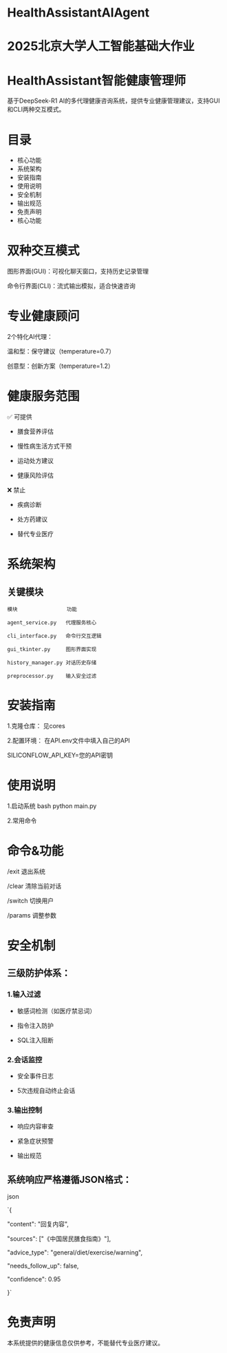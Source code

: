 # HealthAssistantAIAgent

# 2025北京大学人工智能基础大作业

# HealthAssistant智能健康管理师

基于DeepSeek-R1 AI的多代理健康咨询系统，提供专业健康管理建议，支持GUI和CLI两种交互模式。

# 目录

- 核心功能
- 系统架构
- 安装指南
- 使用说明
- 安全机制
- 输出规范
- 免责声明
- 核心功能

# 双种交互模式

图形界面(GUI)：可视化聊天窗口，支持历史记录管理

命令行界面(CLI)：流式输出模拟，适合快速咨询

# 专业健康顾问

2个特化AI代理：

温和型：保守建议（temperature=0.7）

创意型：创新方案（temperature=1.2）

# 健康服务范围

✅ 可提供

- 膳食营养评估
  
- 慢性病生活方式干预
  
- 运动处方建议
  
- 健康风险评估
  
❌ 禁止

- 疾病诊断
  
- 处方药建议

- 替代专业医疗

# 系统架构

## 关键模块

`模块                功能        `

`agent_service.py   代理服务核心  `

`cli_interface.py   命令行交互逻辑`

`gui_tkinter.py     图形界面实现  `

`history_manager.py 对话历史存储  `

`preprocessor.py    输入安全过滤  `

# 安装指南

1.克隆仓库： 见cores

2.配置环境： 在API.env文件中填入自己的API

SILICONFLOW_API_KEY=您的API密钥

# 使用说明

1.启动系统 bash python main.py

2.常用命令

# 命令&功能

/exit 退出系统

/clear 清除当前对话

/switch 切换用户

/params 调整参数

# 安全机制

## 三级防护体系：

### 1.输入过滤
- 敏感词检测（如医疗禁忌词）
  
- 指令注入防护
  
- SQL注入阻断

### 2.会话监控
- 安全事件日志

- 5次违规自动终止会话

### 3.输出控制
- 响应内容审查
  
- 紧急症状预警
  
- 输出规范

## 系统响应严格遵循JSON格式：

json

`{

  "content": "回复内容",

  "sources": ["《中国居民膳食指南》"],

  "advice_type": "general/diet/exercise/warning",

  "needs_follow_up": false,

  "confidence": 0.95

}`

# 免责声明

本系统提供的健康信息仅供参考，不能替代专业医疗建议。
